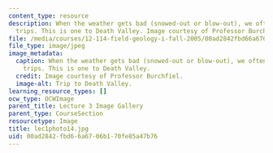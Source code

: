 ```yaml
---
content_type: resource
description: When the weather gets bad (snowed-out or blow-out), we often go on field
  trips. This is one to Death Valley. Image courtesy of Professor Burchfiel.
file: /media/courses/12-114-field-geology-i-fall-2005/00ad2842fbd66a6706b170fe85a47b76_lec1photo14.jpg
file_type: image/jpeg
image_metadata:
  caption: When the weather gets bad (snowed-out or blow-out), we often go on field
    trips. This is one to Death Valley.
  credit: Image courtesy of Professor Burchfiel.
  image-alt: Trip to Death Valley.
learning_resource_types: []
ocw_type: OCWImage
parent_title: Lecture 3 Image Gallery
parent_type: CourseSection
resourcetype: Image
title: lec1photo14.jpg
uid: 00ad2842-fbd6-6a67-06b1-70fe85a47b76
---
```

